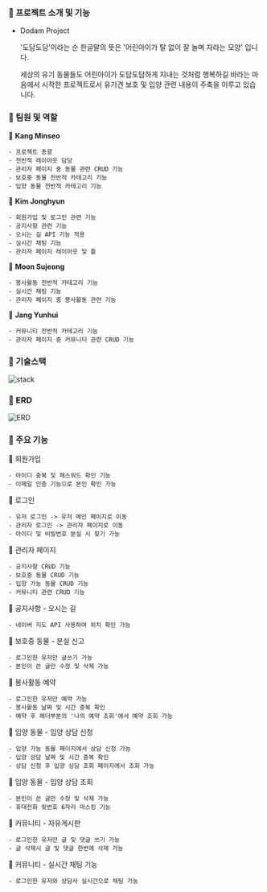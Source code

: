 ### 🎵 프로젝트 소개 및 기능

- Dodam Project

    '도담도담'이라는 순 한글말의 뜻은 '어린아이가 탈 없이 잘 놀며 자라는 모양' 입니다.

    세상의 유기 동물들도 어린아이가 도담도담하게 지내는 것처럼 행복하길 바라는 마음에서 시작한 프로젝트로서 유기견 보호 및 입양 관련 내용이 주축을 이루고 있습니다.
    


### 🎵 팀원 및 역할

  🐾 **Kang Minseo**

    - 프로젝트 총괄
    - 전반적 레이아웃 담당
    - 관리자 페이지 중 동물 관련 CRUD 기능
    - 보호중 동물 전반적 카테고리 기능
    - 입양 동물 전반적 카테고리 기능

  🐾 **Kim Jonghyun**

    - 회원가입 및 로그인 관련 기능
    - 공지사항 관련 기능
    - 오시는 길 API 기능 적용
    - 실시간 채팅 기능
    - 관리자 페이지 레이아웃 및 틀

  🐾 **Moon Sujeong**

    - 봉사활동 전반적 카테고리 기능
    - 실시간 채팅 기능
    - 관리자 페이지 중 봉사활동 관련 기능

  🐾 **Jang Yunhui**

    - 커뮤니티 전반적 카테고리 기능
    - 관리자 페이지 중 커뮤니티 관련 CRUD 기능
    
    

### 🎵 기술스택
![stack](https://user-images.githubusercontent.com/79182956/128583977-4d095735-12d5-4537-8733-a856b03187ee.JPG)


### 🎵 ERD
![ERD](https://user-images.githubusercontent.com/79182956/128583934-4234c683-afb5-486e-877f-4821d6c97c3c.JPG)


### 🎵 주요 기능

   🐾 회원가입

    - 아이디 중복 및 패스워드 확인 기능
    - 이메일 인증 기능으로 본인 확인 가능
    

  🐾 로그인

    - 유저 로그인 -> 유저 메인 페이지로 이동
    - 관리자 로그인 -> 관리자 페이지로 이동
    - 아이디 및 비밀번호 분실 시 찾기 가능

  🐾 관리자 페이지

    - 공지사항 CRUD 기능
    - 보호중 동물 CRUD 기능
    - 입양 가능 동물 CRUD 기능
    - 커뮤니티 관련 CRUD 기능

  🐾 공지사항 - 오시는 길

    - 네이버 지도 API 사용하여 위치 확인 가능

  🐾 보호중 동물 - 분실 신고

    - 로그인한 유저만 글쓰기 가능
    - 본인이 쓴 글만 수정 및 삭제 가능

  🐾 봉사활동 예약

    - 로그인한 유저만 예약 가능
    - 봉사활동 날짜 및 시간 중복 확인
    - 예약 후 헤더부분의 '나의 예약 조회'에서 예약 조회 가능

  🐾 입양 동물 - 입양 상담 신청

    - 입양 가능 동물 페이지에서 상담 신청 가능
    - 입양 상담 날짜 및 시간 중복 확인
    - 상담 신청 후 입양 상담 조회 페이지에서 조회 가능

  🐾 입양 동물 - 입양 상담 조회

    - 본인이 쓴 글만 수정 및 삭제 가능
    - 휴대전화 뒷번호 6자리 마스킹 기능

  🐾 커뮤니티 - 자유게시판

    - 로그인한 유저만 글 및 댓글 쓰기 가능
    - 글 삭제시 글 및 댓글 한번에 삭제 가능

  🐾 커뮤니티 - 실시간 채팅 기능

    - 로그인한 유저와 상담사 실시간으로 채팅 가능
